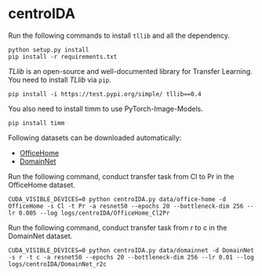 # centroIDA

Run the following commands to install `tllib` and all the dependency.
```shell
python setup.py install
pip install -r requirements.txt
```
*TLlib* is an open-source and well-documented library for Transfer Learning. You need to install *TLlib* via `pip`.
```shell
pip install -i https://test.pypi.org/simple/ tllib==0.4
```

You also need to install timm to use PyTorch-Image-Models.
```
pip install timm
```
Following datasets can be downloaded automatically:

- [OfficeHome](https://www.hemanthdv.org/officeHomeDataset.html)
- [DomainNet](http://ai.bu.edu/M3SDA/)

Run the following command, conduct transfer task from Cl to Pr in the OfficeHome dataset.
```shell
CUDA_VISIBLE_DEVICES=0 python centroIDA.py data/office-home -d OfficeHome -s Cl -t Pr -a resnet50 --epochs 20 --bottleneck-dim 256 --lr 0.005 --log logs/centroIDA/OfficeHome_Cl2Pr
```

Run the following command, conduct transfer task from r to c in the DomainNet dataset.
```shell
CUDA_VISIBLE_DEVICES=0 python centroIDA.py data/domainnet -d DomainNet -s r -t c -a resnet50 --epochs 20 --bottleneck-dim 256 --lr 0.01 --log logs/centroIDA/DomainNet_r2c
```